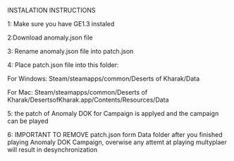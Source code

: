 INSTALATION INSTRUCTIONS

1: Make sure you have GE1.3 instaled

2:Download anomaly.json file

3: Rename anomaly.json file into patch.json

4: Place patch.json file into this folder:

For Windows: Steam/steamapps/common/Deserts of Kharak/Data

For Mac: Steam/steamapps/common/Deserts of Kharak/DesertsofKharak.app/Contents/Resources/Data

5: the patch of Anomaly DOK for Campaign is applyed and the campaign can be played

6: IMPORTANT TO REMOVE patch.json form Data folder after you finished playing Anomaly DOK Campaign, overwise any attemt at playing multyplaer will result in desynchronization

